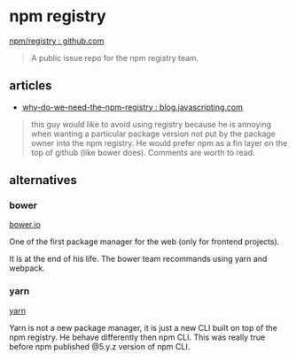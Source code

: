 # npm registry

[npm/registry : github.com](https://github.com/npm/registry)

> A public issue repo for the npm registry team.

## articles

- [why-do-we-need-the-npm-registry : blog.javascripting.com](http://blog.javascripting.com/2015/06/11/so-remind-me-again-why-do-we-need-the-npm-registry/)

> this guy would like to avoid using registry because he is annoying when wanting a particular package version not put by the package owner into the npm registry. He would prefer npm as a fin layer on the top of github (like bower does). Comments are worth to read.

## alternatives

### bower

[bower.io](https://bower.io/)

One of the first package manager for the web (only for frontend projects).

It is at the end of his life. The bower team recommands using yarn and webpack.

### yarn

[yarn](https://yarnpkg.com)

Yarn is not a new package manager, it is just a new CLI built on top of the npm registry. He behave differently then npm CLI. This was really true before npm published @5.y.z version of npm CLI.
